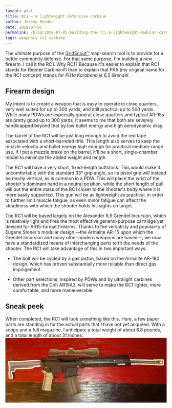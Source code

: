 ```yaml
---
layout: post
title: RC1 — a lightweight defensive carbine
author: Jeremy Reeder
date: 2018-07-05
permalink: /blog/2018-07-05-building-the-rc1-a-lightweight-modular-carbine
tags: weaponry rc1 carbine
---
```


The ultimate purpose of the [GridScout™][gridscout] map-search tool is to
provide for a better community defense. For that same purpose, I'm building a
new firearm. I call it the RC1. Why RC1? Because it's easier to explain that
RC1 stands for Reeder Carbine #1 than to explain that PK6 (my original name for
the RC1 concept) stands for _Piŝta Karabeno je 6,5 Grendel_.

## Firearm design
My intent is to create a weapon that is easy to operate in close quarters, very
well suited for up to 300 yards, and still practical up to 500 yards. While
many PDWs are especially good at close quarters and typical AR-15s are pretty
good up to 300 yards, it seems to me that both are severely handicapped beyond
that by low bullet energy and high aerodynamic drag.

The barrel of the RC1 will be just long enough to avoid the red tape associated
with a short-barreled rifle. This length also serves to keep the muzzle
velocity and bullet energy high enough for practical medium-range use. If I put
a muzzle brake on the barrel, it'll be a short, single-chamber model to
minimize the added weight and length.

The RC1 will have a very short, fixed-length buttstock. This would make it
uncomfortable with the standard 33° grip angle, so its pistol grip will instead
be nearly vertical, as is common in a PDW. This will place the wrist of the
shooter's dominant hand in a neutral position, while the short length of pull
will put the entire mass of the RC1 closer to the shooter's body where it is
more easily supported. This gun will be as lightweight as practical, in order
to further limit muscle fatigue, as even minor fatigue can affect the
steadiness with which the shooter holds his sights on target.

The RC1 will be based largely on the Alexander 6.5 Grendel Incursion, which is
relatively light and fires the most effective general-purpose cartridge yet
devised for AR15-format firearms. Thanks to the versatility and popularity of
Eugene Stoner's modular design —the Armalite AR-15 upon which the Grendel
Incursion and many other modern weapons are based—, we now have a standardized
means of interchanging parts to fit the needs of the shooter. The RC1 will take
advantage of this in two important ways.

- The bolt will be cycled by a gas piston, based on the Armalite AR-180 design,
  which has proven substantially more reliable than direct gas impingement.

- Other part selections, inspired by PDWs and by ultralight carbines derived
  from the Colt AR15A3, will serve to make the RC1 lighter, more comfortable,
  and more maneuverable.

## Sneak peek
When completed, the RC1 will look something like this. Here, a few paper parts
are standing in for the actual parts that I have not yet acquired. With a scope
and a full magazine, I anticipate a total weight of about 6.8 pounds, and a
total length of about 31 inches.
![RC1 — a firearm/paper-doll hybrid](../images/rc1-concept.jpg)


[gridscout]:    /
